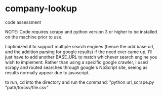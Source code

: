 # company-lookup
code assessment 



NOTE:
Code requires scrapy and python version 3 or higher to be installed on the machine prior to use.

I optimized it to support multiple search engines (hence the odd base url, and the addition parsing for google results) if the need ever came up, I'll just have to add another BASE_URL to match whichever search engine you wish to implement. Rather than using a specific google crawler, I used scrapy and routed searches through google's NoScript site, seeing as results normally appear due to javascript.

to run, cd into the directory and run the command:
"python url_scrape.py "path/to/csv/file.csv"
